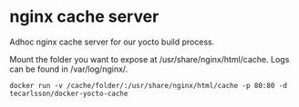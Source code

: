 # nginx cache server

Adhoc nginx cache server for our yocto build process.

Mount the folder you want to expose at /usr/share/nginx/html/cache.
Logs can be found in /var/log/nginx/.

```
docker run -v /cache/folder/:/usr/share/nginx/html/cache -p 80:80 -d tecarlsson/docker-yocto-cache
```
